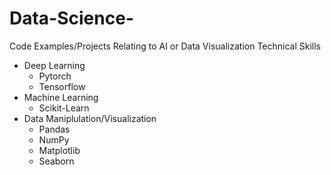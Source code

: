 # Data-Science-
Code Examples/Projects Relating to AI or Data Visualization
Technical Skills
  - Deep Learning
    - Pytorch
    - Tensorflow
  - Machine Learning
    - Scikit-Learn
  - Data Maniplulation/Visualization
    - Pandas
    - NumPy
    - Matplotlib
    - Seaborn
